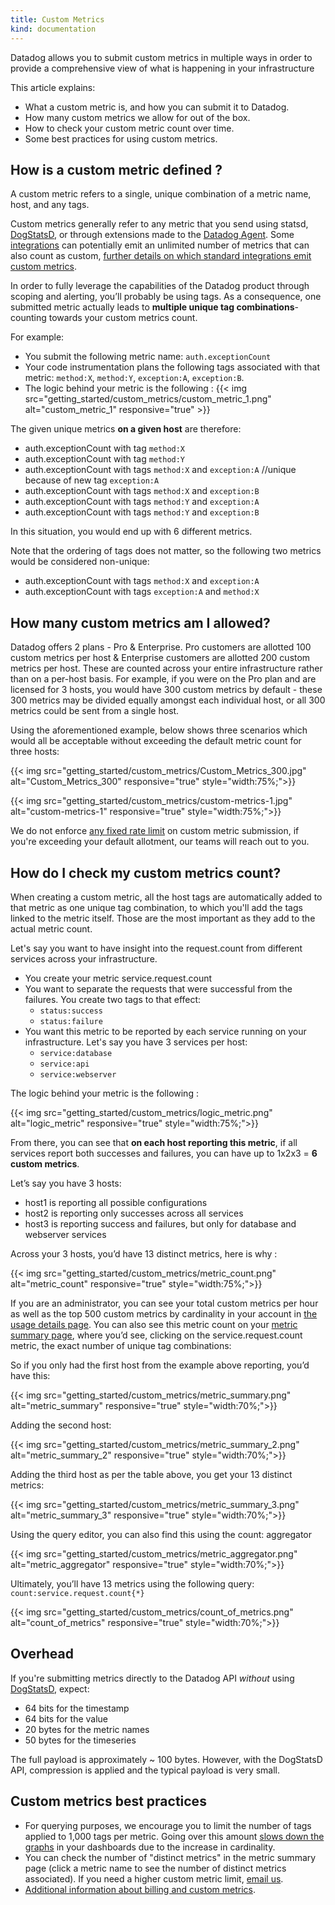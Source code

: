 ```yaml
---
title: Custom Metrics
kind: documentation
---
```


Datadog allows you to submit custom metrics in multiple ways in order to provide a comprehensive view of what is happening in your infrastructure

This article explains:

* What a custom metric is, and how you can submit it to Datadog.
* How many custom metrics we allow for out of the box.
* How to check your custom metric count over time.
* Some best practices for using custom metrics.

## How is a custom metric defined ?

A custom metric refers to a single, unique combination of a metric name, host, and any tags.

Custom metrics generally refer to any metric that you send using statsd, [DogStatsD][1], or through extensions made to the [Datadog Agent][2]. Some [integrations][3] can potentially emit an unlimited number of metrics that can also count as custom, [further details on which standard integrations emit custom metrics][4].

In order to fully leverage the capabilities of the Datadog product through scoping and alerting, you’ll probably be using tags. As a consequence, one submitted metric actually leads to **multiple unique tag combinations**- counting towards your custom metrics count.

For example:

* You submit the following metric name: `auth.exceptionCount`
* Your code instrumentation plans the following tags associated with that metric: `method:X`, `method:Y`, `exception:A`, `exception:B`.
* The logic behind your metric is the following :
{{< img src="getting_started/custom_metrics/custom_metric_1.png" alt="custom_metric_1" responsive="true" >}}

The given unique metrics **on a given host** are therefore:

* auth.exceptionCount with tag `method:X`
* auth.exceptionCount with tag `method:Y`
* auth.exceptionCount with tags `method:X` and `exception:A` //unique because of new tag `exception:A`
* auth.exceptionCount with tags `method:X` and `exception:B`
* auth.exceptionCount with tags `method:Y` and `exception:A`
* auth.exceptionCount with tags `method:Y` and `exception:B`

In this situation, you would end up with 6 different metrics.

Note that the ordering of tags does not matter, so the following two metrics would be considered non-unique:

* auth.exceptionCount with tags `method:X` and `exception:A`
* auth.exceptionCount with tags `exception:A` and `method:X`

## How many custom metrics am I allowed?

Datadog offers 2 plans - Pro & Enterprise. Pro customers are allotted 100 custom metrics per host & Enterprise customers are allotted 200 custom metrics per host. These are counted across your entire infrastructure rather than on a per-host basis. For example, if you were on the Pro plan and are licensed for 3 hosts, you would have 300 custom metrics by default - these 300 metrics may be divided equally amongst each individual host, or all 300 metrics could be sent from a single host.

Using the aforementioned example, below shows three scenarios which would all be acceptable without exceeding the default metric count for three hosts:

{{< img src="getting_started/custom_metrics/Custom_Metrics_300.jpg" alt="Custom_Metrics_300" responsive="true" style="width:75%;">}}

{{< img src="getting_started/custom_metrics/custom-metrics-1.jpg" alt="custom-metrics-1" responsive="true" style="width:75%;">}}

We do not enforce [any fixed rate limit][5] on custom metric submission, if you're exceeding your default allotment, our teams will reach out to you.

## How do I check my custom metrics count?

When creating a custom metric, all the host tags are automatically added to that metric as one unique tag combination, to which you'll add the tags linked to the metric itself. Those are the most important as they add to the actual metric count.

Let's say you want to have insight into the request.count from different services across your infrastructure.

* You create your metric service.request.count
* You want to separate the requests that were successful from the failures. You create two tags to that effect:
    * `status:success`
    * `status:failure`
* You want this metric to be reported by each service running on your infrastructure. Let's say you have 3 services per host:
    * `service:database`
    * `service:api`
    * `service:webserver`

The logic behind your metric is the following :

{{< img src="getting_started/custom_metrics/logic_metric.png" alt="logic_metric" responsive="true" style="width:75%;">}}

From there, you can see that **on each host reporting this metric**, if all services report both successes and failures, you can have up to 1x2x3 = **6 custom metrics**.

Let’s say you have 3 hosts:

* host1 is reporting all possible configurations
* host2 is reporting only successes across all services
* host3 is reporting success and failures, but only for database and webserver services

Across your 3 hosts, you’d have 13 distinct metrics, here is why :

{{< img src="getting_started/custom_metrics/metric_count.png" alt="metric_count" responsive="true" style="width:75%;">}}

If you are an administrator, you can see your total custom metrics per hour as well as the top 500 custom metrics by cardinality in your account in [the usage details page][6]. You can also see this metric count on your [metric summary page][7], where you’d see, clicking on the service.request.count metric, the exact number of unique tag combinations:

So if you only had the first host from the example above reporting, you’d have this:

{{< img src="getting_started/custom_metrics/metric_summary.png" alt="metric_summary" responsive="true" style="width:70%;">}}

Adding the second host:

{{< img src="getting_started/custom_metrics/metric_summary_2.png" alt="metric_summary_2" responsive="true" style="width:70%;">}}

Adding the third host as per the table above, you get your 13 distinct metrics:

{{< img src="getting_started/custom_metrics/metric_summary_3.png" alt="metric_summary_3" responsive="true" style="width:70%;">}}

Using the query editor, you can also find this using the count: aggregator

{{< img src="getting_started/custom_metrics/metric_aggregator.png" alt="metric_aggregator" responsive="true" style="width:70%;">}}

Ultimately, you’ll have 13 metrics using the following query: `count:service.request.count{*}`

{{< img src="getting_started/custom_metrics/count_of_metrics.png" alt="count_of_metrics" responsive="true" style="width:70%;">}}

## Overhead

If you're submitting metrics directly to the Datadog API *without* using [DogStatsD][1], expect:

* 64 bits for the timestamp
* 64 bits for the value
* 20 bytes for the metric names
* 50 bytes for the timeseries

The full payload is approximately \~ 100 bytes. However, with the DogStatsD API, compression is applied and the typical payload is very small.

## Custom metrics best practices

* For querying purposes, we encourage you to limit the number of tags applied to 1,000 tags per metric. Going over this amount [slows down the graphs][8] in your dashboards due to the increase in cardinality.
* You can check the number of "distinct metrics" in the metric summary page (click a metric name to see the number of distinct metrics associated). If you need a higher custom metric limit, [email us][9].
* [Additional information about billing and custom metrics][10].

[1]: /developers/dogstatsd
[2]: /agent
[3]: /integrations/
[4]: /integrations/faq/what-standard-integrations-emit-custom-metrics
[5]: /api/#rate-limiting
[6]: https://app.datadoghq.com/account/usage/hourly
[7]: https://app.datadoghq.com/metric/summary
[8]: /graphing/faq/dashboard-loads-very-slowly
[9]: /help
[10]: /account_management/faq/
